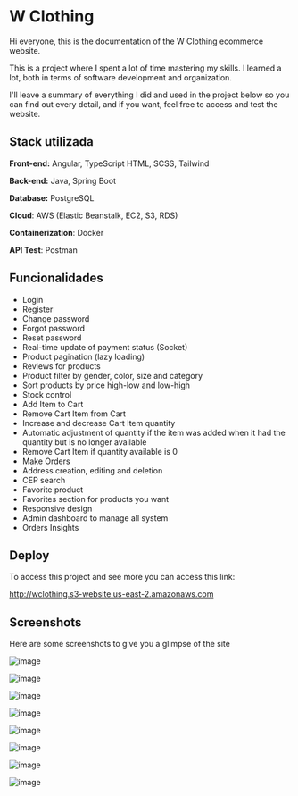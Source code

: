 
# W Clothing

Hi everyone, this is the documentation of the W Clothing ecommerce website.

This is a project where I spent a lot of time mastering my skills. I learned a lot, both in terms of software development and organization.

I'll leave a summary of everything I did and used in the project below so you can find out every detail, and if you want, feel free to access and test the website.
## Stack utilizada

**Front-end:** Angular, TypeScript HTML, SCSS, Tailwind

**Back-end:** Java, Spring Boot

**Database:** PostgreSQL

**Cloud**: AWS (Elastic Beanstalk, EC2, S3, RDS)

**Containerization**: Docker

**API Test**: Postman
## Funcionalidades

- Login
- Register
- Change password
- Forgot password
- Reset password
- Real-time update of payment status (Socket)
- Product pagination (lazy loading)
- Reviews for products
- Product filter by gender, color, size and category
- Sort products by price high-low and low-high
- Stock control
- Add Item to Cart
- Remove Cart Item from Cart
- Increase and decrease Cart Item quantity
- Automatic adjustment of quantity if the item was added when it had the quantity but is no longer available
- Remove Cart Item if quantity available is 0
- Make Orders
- Address creation, editing and deletion
- CEP search
- Favorite product
- Favorites section for products you want
- Responsive design
- Admin dashboard to manage all system
- Orders Insights
## Deploy

To access this project and see more you can access this link:

http://wclothing.s3-website.us-east-2.amazonaws.com
## Screenshots
Here are some screenshots to give you a glimpse of the site

![image](https://github.com/user-attachments/assets/78cac183-96d4-4466-a824-bf2c641a9077)

![image](https://github.com/user-attachments/assets/56626323-55cd-403a-9838-554820a62312)

![image](https://github.com/user-attachments/assets/648b03ed-6714-43a5-bcca-5b513c51d444)

![image](https://github.com/user-attachments/assets/1eeb4a41-2883-4bd2-8d4d-557c8b360e1c)

![image](https://github.com/user-attachments/assets/0d32cf96-50a5-42fb-800f-0bc81bd2cd94)

![image](https://github.com/user-attachments/assets/91ae8a89-2383-4089-9d41-7b3f692659fd)

![image](https://github.com/user-attachments/assets/4e89971e-b09f-4279-a8b9-660d23b51766)

![image](https://github.com/user-attachments/assets/b2be87f6-88b9-4276-ae46-9b37721fee6d)

